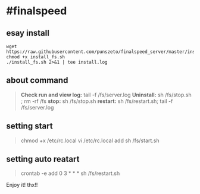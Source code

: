 #finalspeed
========

esay install
----
```
wget  https://raw.githubusercontent.com/punszeto/finalspeed_server/master/install_fs.sh
chmod +x install_fs.sh
./install_fs.sh 2>&1 | tee install.log
```

about command 
---
>**Check run and view log:** tail -f /fs/server.log
>**Uninstall:** sh /fs/stop.sh ; rm -rf /fs
>**stop:** sh /fs/stop.sh
>**restart:** sh /fs/restart.sh; tail -f /fs/server.log

setting start 
--- 
>chmod +x /etc/rc.local
>vi /etc/rc.local
>add
>sh /fs/start.sh

setting auto reatart
---
>crontab -e
>add
>0 3 * * * sh /fs/restart.sh



Enjoy it! thx!!
 


